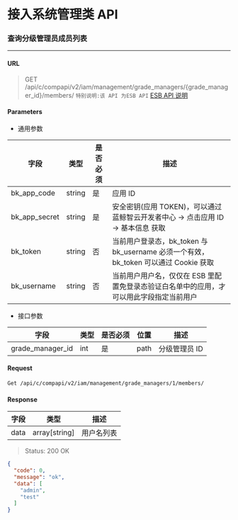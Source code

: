 # 接入系统管理类 API
### 查询分级管理员成员列表

-------

#### URL

> GET /api/c/compapi/v2/iam/management/grade_managers/{grade_manager_id}/members/
> `特别说明:该 API 为ESB API` [ESB API 说明](../01-Overview/01-BackendAPIvsESBAPI.md)


#### Parameters

* 通用参数

| 字段 |  类型 |是否必须  | 描述  |
|--------|--------|--------|--------|
|bk_app_code|string|是|应用 ID|
|bk_app_secret|string|是|安全密钥(应用 TOKEN)，可以通过 蓝鲸智云开发者中心 -> 点击应用 ID -> 基本信息 获取|
|bk_token|string|否|当前用户登录态，bk_token 与 bk_username 必须一个有效，bk_token 可以通过 Cookie 获取|
|bk_username|string|否|当前用户用户名，仅仅在 ESB 里配置免登录态验证白名单中的应用，才可以用此字段指定当前用户|

* 接口参数

| 字段 |  类型 |是否必须  | 位置 |描述  |
|--------|--------|--------|--------|--------|
| grade_manager_id | int | 是 | path | 分级管理员 ID |

#### Request
```bash
Get /api/c/compapi/v2/iam/management/grade_managers/1/members/
```

#### Response

| 字段      | 类型      | 描述      |
|-----------|-----------|-----------|
| data   | array[string]     | 用户名列表 |


> Status: 200 OK

```json
{
  "code": 0,
  "message": "ok",
  "data": [
    "admin",
    "test"
  ]
}
```
